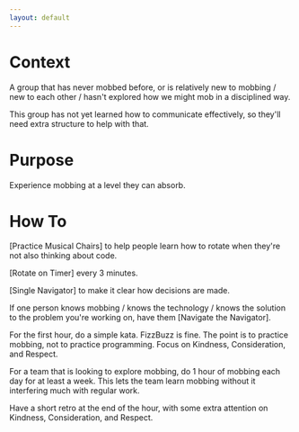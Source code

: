 ```yaml
---
layout: default
---
```

# Context

A group that has never mobbed before, or is relatively new to mobbing / new to each other / hasn't explored how we might mob in a disciplined way.

This group has not yet learned how to communicate effectively, so they'll need extra structure to help with that.

# Purpose

Experience mobbing at a level they can absorb.

# How To

[Practice Musical Chairs] to help people learn how to rotate when they're not also thinking about code.

[Rotate on Timer] every 3 minutes.

[Single Navigator] to make it clear how decisions are made.

If one person knows mobbing / knows the technology / knows the solution to the problem you're working on, have them [Navigate the Navigator].

For the first hour, do a simple kata. FizzBuzz is fine. The point is to practice mobbing, not to practice programming. Focus on Kindness, Consideration, and Respect. 

For a team that is looking to explore mobbing, do 1 hour of mobbing each day for at least a week. This lets the team learn mobbing without it interfering much with regular work.

Have a short retro at the end of the hour, with some extra attention on Kindness, Consideration, and Respect.

